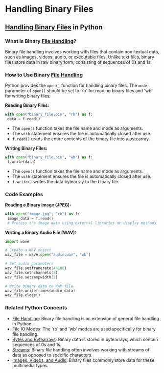 # Handling Binary Files 
## [Handling Binary Files](./../handling-binary-files/) in Python

### What is Binary [File Handling](./../file-handling/)?
Binary file handling involves working with files that contain non-textual data, such as images, videos, audio, or executable files. Unlike text files, binary files store data in raw binary form, consisting of sequences of 0s and 1s.

### How to Use Binary [File Handling](./../file-handling/)
Python provides the `open()` function for handling binary files. The `mode` parameter of `open()` should be set to 'rb' for reading binary files and 'wb' for writing binary files.

**Reading Binary Files:**

```python
with open("binary_file.bin", "rb") as f:
 data = f.read()
```

* The `open()` function takes the file name and mode as arguments.
* The `with` statement ensures the file is automatically closed after use.
* `f.read()` reads the entire contents of the binary file into a bytearray.

**Writing Binary Files:**

```python
with open("binary_file.bin", "wb") as f:
 f.write(data)
```

* The `open()` function takes the file name and mode as arguments.
* The `with` statement ensures the file is automatically closed after use.
* `f.write()` writes the data bytearray to the binary file.

### Code Examples
**Reading a Binary Image (JPEG):**

```python
with open("image.jpg", "rb") as f:
 image_data = f.read()
 # Process the image data using external libraries or display methods
```

**Writing a Binary Audio File (WAV):**

```python
import wave

# Create a WAV object
wav_file = wave.open("audio.wav", "wb")

# Set audio parameters
wav_file.setframerate(44100)
wav_file.setnchannels(2)
wav_file.setsampwidth(2)

# Write binary data to WAV file
wav_file.writeframes(audio_data)
wav_file.close()
```

### Related Python Concepts
- [File Handling](./../file-handling/): Binary file handling is an extension of general file handling in Python.
- [File IO Modes](./../file-io-modes/): The 'rb' and 'wb' modes are used specifically for binary file handling.
- [Bytes and Bytearrays](./../bytes-and-bytearrays/): Binary data is stored in bytearrays, which contain sequences of 0s and 1s.
- [Streams](./../streams/): Binary file handling often involves working with streams of data as opposed to specific characters.
- [Images, Videos, and Audio](./../images,-videos,-and-audio/): Binary files commonly store data for these multimedia types.